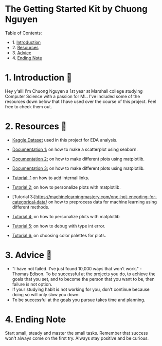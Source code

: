 # The Getting Started Kit by Chuong Nguyen

<div class="alert alert-block alert-info">
Table of Contents: <br>
<ul>
    <li>1. <a href="https://github.com/chuongnguyen26/EDA_Project-1/blob/main/resources.md#1-introduction-">Introduction</a></li>
    <li>2. <a href="https://github.com/chuongnguyen26/EDA_Project-1/blob/main/resources.md#2-resources-">Resources</a></li>
    <li>3. <a href="https://github.com/chuongnguyen26/EDA_Project-1/blob/main/resources.md#3-advice-">Advice</a></li>
    <li>4. <a href="https://github.com/chuongnguyen26/EDA_Project-1/blob/main/resources.md#4-ending-note">Ending Note</a></li>
</ul>
</div>

# 1. Introduction 👋

Hey y'all! I'm Chuong Nguyen a 1st year at Marshall college studying Computer Science with a passion for ML. I've included some of the resources down below that I have used over the course of this project. Feel free to check them out.

# 2. Resources 📘

- [Kaggle Dataset](https://www.kaggle.com/datasets/vagnerbessa/average-car-prices-bazil) used in this project
for EDA analysis.

- [Documentation 1:](https://seaborn.pydata.org/generated/seaborn.scatterplot.html?highlight=scatterplot#seaborn.scatterplot) on how to make a scatterplot using seaborn.

- [Documentation 2:](https://matplotlib.org/stable/plot_types/index.html) on how to make different plots using matplotlib.

- [Documentation 3:](https://matplotlib.org/stable/gallery/index.html) on how to make different plots using matplotlib.

- [Tutorial: 1](https://stackoverflow.com/questions/63291627/how-to-do-internal-links-in-google-colab) on how to add internal links.

- [Tutorial 2:](https://stackoverflow.com/questions/2969867/how-do-i-add-space-between-the-ticklabels-and-the-axes-in-matplotlib) on how to personalize plots with matplotlib.

- [Tutorial 3:]https://machinelearningmastery.com/one-hot-encoding-for-categorical-data/ on how to preprocess data for machine learning using different methods.

- [Tutorial 4:](https://www.statology.org/matplotlib-legend-position/) on how to personalize plots with matplotlib

- [Tutorial 5:](https://www.freecodecamp.org/news/python-typeerror-int-object-not-subscriptable-solved/) on how to debug with type int error.

- [Tutorial 6:](https://designwizard.com/blog/design-trends/colour-combination/) on choosing color palettes for plots.

# 3. Advice 🤔

- "I have not failed. I've just found 10,000 ways that won't work." - Thomas Edison. To be successful at the projects you do, to achieve the goals that you set, and to become the person that you want to be, then failure is not option.
- If your studying habit is not working for you, don't continue because doing so will only slow you down.
- To be successful at the goals you pursue takes time and planning. 

# 4. Ending Note

Start small, steady and master the small tasks. Remember that success won't always come on the first try. Always stay positive and be curious.


